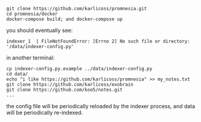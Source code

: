 ```
git clone https://github.com/karlicoss/promnesia.git
cd promnesia/docker
docker-compose build; and docker-compose up
```
you should eventually see:
```
indexer_1  | FileNotFoundError: [Errno 2] No such file or directory: '/data/indexer-config.py'
```

in another terminal:

```
cp indexer-config.py.example ../data/indexer-config.py
cd data/
echo "i like https://github.com/karlicoss/promnesia" >> my_notes.txt
git clone https://github.com/karlicoss/exobrain
git clone https://github.com/koo5/notes.git
...
```
the config file will be periodically reloaded by the indexer process, and data will be periodically re-indexed.

